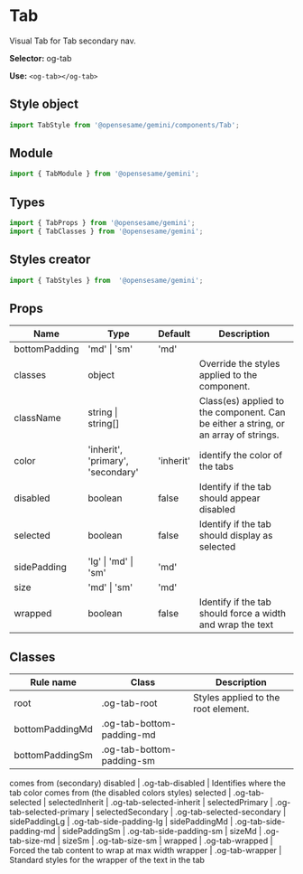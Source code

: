 # Tab
Visual Tab for Tab secondary nav.

**Selector:**
og-tab

**Use:**
`<og-tab></og-tab>`

## Style object
```javascript
import TabStyle from '@opensesame/gemini/components/Tab';
```

## Module
```javascript
import { TabModule } from '@opensesame/gemini';
```

## Types
```javascript
import { TabProps } from '@opensesame/gemini';
import { TabClasses } from '@opensesame/gemini';
```

## Styles creator
```javascript
import { TabStyles } from  '@opensesame/gemini';
```

## Props
Name | Type | Default | Description
---- | ---- | ------- | -----------
bottomPadding | 'md' &#124; 'sm' | 'md' |
classes | object | | Override the styles applied to the component.
className | string &#124; string[] | | Class(es) applied to the component. Can be either a string, or an array of strings.
color | 'inherit', 'primary', 'secondary' | 'inherit' | identify the color of the tabs
disabled | boolean | false | Identify if the tab should appear disabled
selected | boolean | false | Identify if the tab should display as selected
sidePadding | 'lg' &#124; 'md' &#124; 'sm' | 'md' |
size | 'md' &#124; 'sm' | 'md' |
wrapped | boolean | false | Identify if the tab should force a width and wrap the text

## Classes
Rule name | Class | Description
--------- | ----- | -----------
root | .og-tab-root | Styles applied to the root element.
bottomPaddingMd | .og-tab-bottom-padding-md |
bottomPaddingSm | .og-tab-bottom-padding-sm |
comes from (secondary)
disabled | .og-tab-disabled |   Identifies where the tab color comes from (the disabled colors styles)
selected | .og-tab-selected |
selectedInherit | .og-tab-selected-inherit |
selectedPrimary | .og-tab-selected-primary |
selectedSecondary | .og-tab-selected-secondary |
sidePaddingLg | .og-tab-side-padding-lg |
sidePaddingMd | .og-tab-side-padding-md |
sidePaddingSm | .og-tab-side-padding-sm |
sizeMd | .og-tab-size-md |
sizeSm | .og-tab-size-sm |
wrapped | .og-tab-wrapped | Forced the tab content to wrap at max width
wrapper | .og-tab-wrapper | Standard styles for the wrapper of the text in the tab
